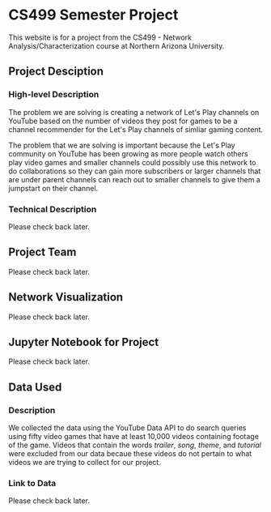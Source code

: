 # CS499 Semester Project

This website is for a project from the CS499 - Network Analysis/Characterization course at
Northern Arizona University.

## Project Desciption

### High-level Description
The problem we are solving is creating a network of Let's Play channels on YouTube based on the number
of videos they post for games to be a channel recommender for the Let's Play channels of simliar gaming
content.

The problem that we are solving is important because the Let's Play community on YouTube has been growing
as more people watch others play video games and smaller channels could possibly use this network to do
collaborations so they can gain more subscribers or larger channels that are under parent channels can
reach out to smaller channels to give them a jumpstart on their channel.

### Technical Description

Please check back later.

## Project Team

Please check back later.

## Network Visualization

Please check back later.

## Jupyter Notebook for Project

Please check back later.

## Data Used

### Description

We collected the data using the YouTube Data API to do search queries using fifty video games
that have at least 10,000 videos containing footage of the game. Videos that contain the words
_trailer_, _song_, _theme_, and _tutorial_ were excluded from our data becaue these videos do not
pertain to what videos we are trying to collect for our project.

### Link to Data

Please check back later.
